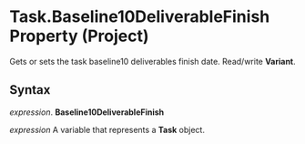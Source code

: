 
# Task.Baseline10DeliverableFinish Property (Project)

Gets or sets the task baseline10 deliverables finish date. Read/write  **Variant**.


## Syntax

 _expression_. **Baseline10DeliverableFinish**

 _expression_ A variable that represents a **Task** object.

